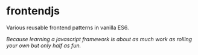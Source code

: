 # frontendjs
Various reusable frontend patterns in vanilla ES6. 

*Because learning a javascript framework is about as much work as rolling your own but only half as fun.*
